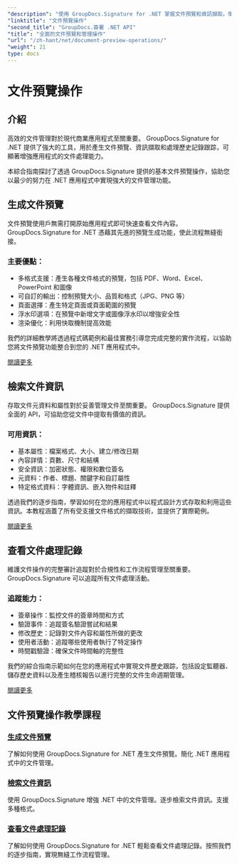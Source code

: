 ```yaml
---
"description": "使用 GroupDocs.Signature for .NET 掌握文件預覽和資訊擷取。學習如何在應用程式中產生預覽、提取元資料以及追蹤文件歷史記錄。"
"linktitle": "文件預覽操作"
"second_title": "GroupDocs.簽署 .NET API"
"title": "全面的文件預覽和管理操作"
"url": "/zh-hant/net/document-preview-operations/"
"weight": 21
type: docs
---
```

# 文件預覽操作

## 介紹

高效的文件管理對於現代商業應用程式至關重要。 GroupDocs.Signature for .NET 提供了強大的工具，用於產生文件預覽、資訊擷取和處理歷史記錄跟踪，可顯著增強應用程式的文件處理能力。

本綜合指南探討了透過 GroupDocs.Signature 提供的基本文件預覽操作，協助您以最少的努力在 .NET 應用程式中實現強大的文件管理功能。

## 生成文件預覽

文件預覽使用戶無需打開原始應用程式即可快速查看文件內容。 GroupDocs.Signature for .NET 憑藉其先進的預覽生成功能，使此流程無縫銜接。

### 主要優點：
- 多格式支援：產生各種文件格式的預覽，包括 PDF、Word、Excel、PowerPoint 和圖像
- 可自訂的輸出：控制預覽大小、品質和格式（JPG、PNG 等）
- 頁面選擇：產生特定頁面或頁面範圍的預覽
- 浮水印選項：在預覽中新增文字或圖像浮水印以增強安全性
- 渲染優化：利用快取機制提高效能

我們的詳細教學將透過程式碼範例和最佳實務引導您完成完整的實作流程，以協助您將文件預覽功能整合到您的 .NET 應用程式中。

[閱讀更多](./generate-document-preview/)

## 檢索文件資訊

存取文件元資料和屬性對於妥善管理文件至關重要。 GroupDocs.Signature 提供全面的 API，可協助您從文件中提取有價值的資訊。

### 可用資訊：
- 基本屬性：檔案格式、大小、建立/修改日期
- 內容詳情：頁數、尺寸和結構
- 安全資訊：加密狀態、權限和數位簽名
- 元資料：作者、標題、關鍵字和自訂屬性
- 特定格式資料：字體資訊、嵌入物件和註釋

透過我們的逐步指南，學習如何在您的應用程式中以程式設計方式存取和利用這些資訊。本教程涵蓋了所有受支援文件格式的擷取技術，並提供了實際範例。

[閱讀更多](./retrieve-document-information/)

## 查看文件處理記錄

維護文件操作的完整審計追蹤對於合規性和工作流程管理至關重要。 GroupDocs.Signature 可以追蹤所有文件處理活動。

### 追蹤能力：
- 簽章操作：監控文件的簽章時間和方式
- 驗證事件：追蹤簽名驗證嘗試和結果
- 修改歷史：記錄對文件內容和屬性所做的更改
- 使用者活動：追蹤哪些使用者執行了特定操作
- 時間戳驗證：確保文件時間軸的完整性

我們的綜合指南示範如何在您的應用程式中實現文件歷史跟踪，包括設定監聽器、儲存歷史資料以及產生稽核報告以進行完整的文件生命週期管理。

[閱讀更多](./view-document-processing-history/)

## 文件預覽操作教學課程

### [生成文件預覽](./generate-document-preview/)
了解如何使用 GroupDocs.Signature for .NET 產生文件預覽。簡化 .NET 應用程式中的文件管理。

### [檢索文件資訊](./retrieve-document-information/)
使用 GroupDocs.Signature 增強 .NET 中的文件管理。逐步檢索文件資訊。支援多種格式。

### [查看文件處理記錄](./view-document-processing-history/)
了解如何使用 GroupDocs.Signature for .NET 輕鬆查看文件處理記錄。按照我們的逐步指南，實現無縫工作流程管理。